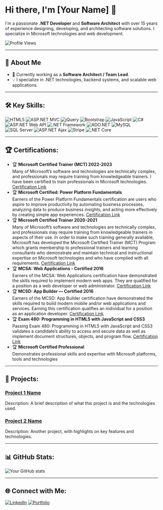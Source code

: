 # Hi there, I'm [Your Name] 👋
I'm a passionate **.NET Developer** and **Software Architect** with over 15 years of experience designing, developing, and architecting software solutions. I specialize in Microsoft technologies and web development.

![Profile Views](https://komarev.com/ghpvc/?username=your-github-username&style=flat-square)

---

## 💼 About Me
- 🔭 Currently working as a **Software Architect / Team Lead**.
- 💡 I specialize in .NET technologies, backend systems, and scalable web applications.

---

## 🛠️ Key Skills:
![HTML5](https://img.shields.io/badge/-HTML5-E34F26?style=flat-square&logo=html5&logoColor=white)
![ASP.NET MVC](https://img.shields.io/badge/-ASP.NET%20MVC-5C2D91?style=flat-square&logo=dotnet)
![jQuery](https://img.shields.io/badge/-jQuery-0769AD?style=flat-square&logo=jquery&logoColor=white)
![Bootstrap](https://img.shields.io/badge/-Bootstrap-563D7C?style=flat-square&logo=bootstrap)
![JavaScript](https://img.shields.io/badge/-JavaScript-F7DF1E?style=flat-square&logo=javascript&logoColor=black)
![C#](https://img.shields.io/badge/-C%23-239120?style=flat-square&logo=c-sharp)
![ASP.NET Web API](https://img.shields.io/badge/-ASP.NET%20Web%20API-5C2D91?style=flat-square&logo=dotnet)
![.NET Framework](https://img.shields.io/badge/-.NET%20Framework-512BD4?style=flat-square&logo=dotnet)
![ADO.NET](https://img.shields.io/badge/-ADO.NET-512BD4?style=flat-square)
![MySQL](https://img.shields.io/badge/-MySQL-4479A1?style=flat-square&logo=mysql&logoColor=white)
![SQL Server](https://img.shields.io/badge/-Microsoft%20SQL%20Server-CC2927?style=flat-square&logo=microsoft-sql-server&logoColor=white)
![ASP.NET Ajax](https://img.shields.io/badge/-ASP.NET%20Ajax-5C2D91?style=flat-square&logo=dotnet)
![Stripe](https://img.shields.io/badge/-Stripe-008CDD?style=flat-square&logo=stripe&logoColor=white)
![.NET Core](https://img.shields.io/badge/-.NET%20Core-512BD4?style=flat-square&logo=dotnet)

---

## 🏆 Certifications:
- 🏆 **Microsoft Certified Trainer (MCT) 2022-2023**  
  Many of Microsoft’s software and technologies are technically complex, and professionals may require training from knowledgeable trainers. I have been certified to train professionals in Microsoft technologies.  
  [Certification Link](https://www.credly.com/badges/7c9e7edf-0dca-4a5d-bae2-6d84d18584dd)
- 🏆 **Microsoft Certified: Power Platform Fundamentals**  
  Earners of the Power Platform Fundamentals certification are users who aspire to improve productivity by automating business processes, analyzing data to produce business insights, and acting more effectively by creating simple app experiences.
  [Certification Link](https://www.credly.com/badges/a61c0463-d1c0-4849-9481-895896127a7a)
- 🏆 **Microsoft Certified Trainer 2020-2021**  
  Many of Microsoft’s software and technologies are technically complex, and professionals may require training from knowledgeable trainers in aspects of their use. In order to make such training generally available, Microsoft has developed the Microsoft Certified Trainer (MCT) Program which grants membership to professional trainers and learning consultants who demonstrate and maintain technical and instructional expertise on Microsoft technologies and who have complied with all requirements.
  [Certification Link](https://www.credly.com/badges/40ce66cf-beb1-4a7e-af19-4b265ff78cba)
- 🏆 **MCSA: Web Applications - Certified 2016**  
  Earners of the MCSA: Web Applications certification have demonstrated the skills required to implement modern web apps. They are qualified for a position as a web developer or web administrator. 
  [Certification Link](https://www.credly.com/badges/bdd8249e-9065-4cb1-a2be-3ccd1dca5309)
- 🏆 **MCSD: App Builder — Certified 2016**  
  Earners of the MCSD: App Builder certification have demonstrated the skills required to build modern mobile and/or web applications and services. Earning this certification qualifies an individual for a position as an application developer. 
  [Certification Link](https://www.credly.com/badges/8a7415b8-b583-46d0-931a-755e072b74b4)
- 🏆 **Exam 480: Programming in HTML5 with JavaScript and CSS3**  
  Passing Exam 480: Programming in HTML5 with JavaScript and CSS3 validates a candidate’s ability to access and secure data as well as implement document structures, objects, and program flow.
  [Certification Link](https://www.credly.com/badges/d0075bf7-d4e7-49a1-b681-e7d0d7af1920)
- 🏆 **Microsoft Certified Professional**  
  Demonstrates professional skills and expertise with Microsoft platforms, tools and technologies

---

## 🚀 Projects:
### [**Project 1 Name**](https://github.com/your-github-username/project1)  
Description: A brief description of what this project is and the technologies used.
  
### [**Project 2 Name**](https://github.com/your-github-username/project2)  
Description: Another project, with highlights on key features and technologies.

---

## 📊 GitHub Stats:
![Your GitHub stats](https://github-readme-stats.vercel.app/api?username=your-github-username&show_icons=true&hide_border=true)

---

## 🌐 Connect with Me:
[![LinkedIn](https://img.shields.io/badge/-LinkedIn-blue?style=flat-square&logo=Linkedin&logoColor=white)](https://www.linkedin.com/in/your-linkedin-profile)
[![Portfolio](https://img.shields.io/badge/Portfolio-Website-orange?style=flat-square)](https://your-portfolio.com)

